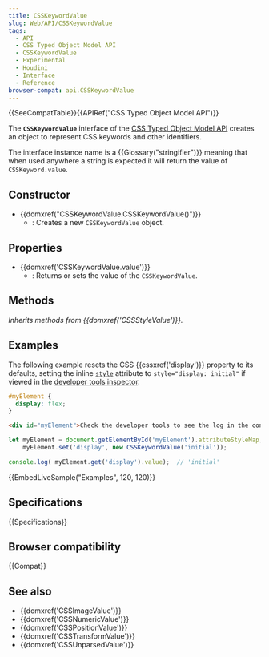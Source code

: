 ```yaml
---
title: CSSKeywordValue
slug: Web/API/CSSKeywordValue
tags:
  - API
  - CSS Typed Object Model API
  - CSSKeywordValue
  - Experimental
  - Houdini
  - Interface
  - Reference
browser-compat: api.CSSKeywordValue
---
```

{{SeeCompatTable}}{{APIRef("CSS Typed Object Model API")}}

The **`CSSKeywordValue`** interface of the [CSS Typed Object Model API](/en-US/docs/Web/API/CSS_Object_Model#css_typed_object_model) creates an object to represent CSS keywords and other identifiers.

The interface instance name is a {{Glossary("stringifier")}} meaning that when used anywhere a string is expected it will return the value of `CSSKeyword.value`.

## Constructor

- {{domxref("CSSKeywordValue.CSSKeywordValue()")}}
  - : Creates a new `CSSKeywordValue` object.

## Properties

- {{domxref('CSSKeywordValue.value')}}
  - : Returns or sets the value of the `CSSKeywordValue`.

## Methods

_Inherits methods from {{domxref('CSSStyleValue')}}._

## Examples

The following example resets the CSS {{cssxref('display')}} property to its defaults, setting the inline [`style`](/en-US/docs/Web/HTML/Global_attributes/style) attribute to `style="display: initial"` if viewed in the [developer tools inspector](/en-US/docs/Tools/Page_Inspector/How_to/Select_an_element).

```css hidden
#myElement {
  display: flex;
}
```

```html hidden
<div id="myElement">Check the developer tools to see the log in the console and to inspect the style attribute on this div.</div>
```

```js
let myElement = document.getElementById('myElement').attributeStyleMap;
    myElement.set('display', new CSSKeywordValue('initial'));

console.log( myElement.get('display').value);  // 'initial'
```

{{EmbedLiveSample("Examples", 120, 120)}}

## Specifications

{{Specifications}}

## Browser compatibility

{{Compat}}

## See also

- {{domxref('CSSImageValue')}}
- {{domxref('CSSNumericValue')}}
- {{domxref('CSSPositionValue')}}
- {{domxref('CSSTransformValue')}}
- {{domxref('CSSUnparsedValue')}}

